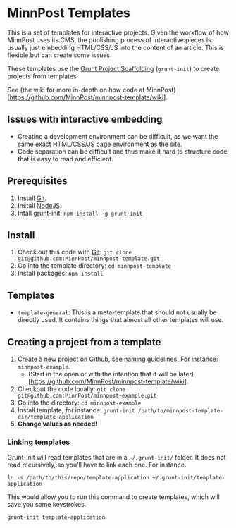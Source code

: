 # MinnPost Templates

This is a set of templates for interactive projects.  Given the workflow of how MinnPost uses its CMS, the publishing process of interactive pieces is usually just embedding HTML/CSS/JS into the content of an article.  This is flexible but can create some issues.

These templates use the [Grunt Project Scaffolding](http://gruntjs.com/project-scaffolding) (`grunt-init`) to create projects from templates.

See (the wiki for more in-depth on how code at MinnPost)[https://github.com/MinnPost/minnpost-template/wiki].

## Issues with interactive embedding

* Creating a development environment can be difficult, as we want the same exact HTML/CSS/JS page environment as the site.
* Code separation can be difficult and thus make it hard to structure code that is easy to read and efficient.

## Prerequisites

1. Install [Git](http://git-scm.com/).
1. Install [NodeJS](http://nodejs.org/).
1. Intall grunt-init: `npm install -g grunt-init`

## Install

1. Check out this code with [Git](http://git-scm.com/): `git clone git@github.com:MinnPost/minnpost-template.git`
1. Go into the template directory: `cd minnpost-template`
1. Install packages: `npm install`

## Templates

* `template-general`: This is a meta-template that should not usually be directly used.  It contains things that almost all other templates will use.

## Creating a project from a template

1. Create a new project on Github, see [naming guidelines](https://github.com/MinnPost/minnpost-template/wiki#repository-naming).  For instance: `minnpost-example`.
   * (Start in the open or with the intention that it will be later)[https://github.com/MinnPost/minnpost-template/wiki].
1. Checkout the code locally: `git clone git@github.com:MinnPost/minnpost-example.git`
1. Go into the directory: `cd minnpost-example`
1. Install template, for instance: `grunt-init /path/to/minnpost-template-dir/template-application`
1. **Change values as needed!**

### Linking templates

Grunt-init will read templates that are in a `~/.grunt-init/` folder.  It does not read recursively, so you'll have to link each one.  For instance.

`ln -s /path/to/this/repo/template-application ~/.grunt-init/template-application`

This would allow you to run this command to create templates, which will save you some keystrokes.

`grunt-init template-application`